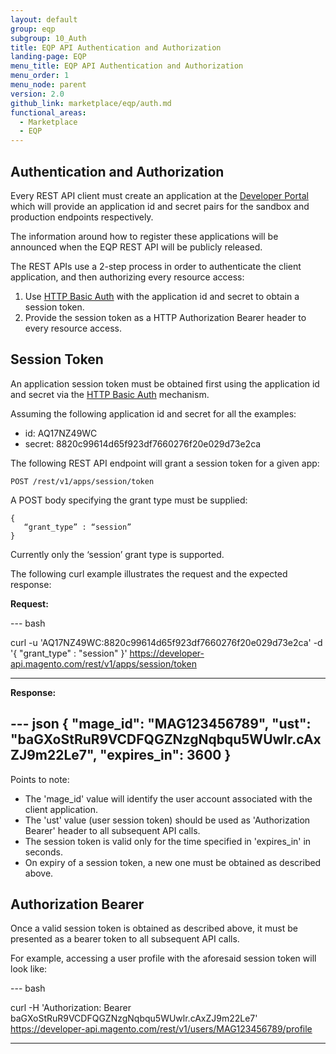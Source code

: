 ```yaml
---
layout: default
group: eqp
subgroup: 10_Auth
title: EQP API Authentication and Authorization
landing-page: EQP 
menu_title: EQP API Authentication and Authorization
menu_order: 1
menu_node: parent
version: 2.0
github_link: marketplace/eqp/auth.md
functional_areas:
  - Marketplace
  - EQP
---
```


## Authentication and Authorization

Every REST API client must create an application at the [Developer Portal](https://developer.magento.com) which will provide an application id and
secret pairs for the sandbox and production endpoints respectively.

<div class="bs-callout bs-callout-info">
  <p>The information around how to register these applications will be announced when the EQP REST API will be publicly released.</p>
</div>

The REST APIs use a 2-step process in order to authenticate the client application, and then authorizing every resource access:

1. Use [HTTP Basic Auth](https://en.wikipedia.org/wiki/Basic_access_authentication) with the application id and secret to obtain a session token.
2. Provide the session token as a HTTP Authorization Bearer header to every resource access.


## Session Token

An application session token must be obtained first using the application id and secret via the [HTTP Basic Auth](https://en.wikipedia.org/wiki/Basic_access_authentication) mechanism. 

Assuming the following application id and secret for all the examples:

* id: AQ17NZ49WC
* secret: 8820c99614d65f923df7660276f20e029d73e2ca

The following REST API endpoint will grant a session token for a given app:

~~~~~
POST /rest/v1/apps/session/token
~~~~~

A POST body specifying the grant type must be supplied:

~~~~~~
{
   “grant_type” : “session”
}
~~~~~~

Currently only the ‘session’ grant type is supported.

The following curl example illustrates the request and the expected response:

**Request:**

--- bash

curl -u 'AQ17NZ49WC:8820c99614d65f923df7660276f20e029d73e2ca'  -d '{ "grant_type" : "session" }' https://developer-api.magento.com/rest/v1/apps/session/token 

---

**Response:**

--- json
{
 "mage_id": "MAG123456789",
 "ust": "baGXoStRuR9VCDFQGZNzgNqbqu5WUwlr.cAxZJ9m22Le7",
 "expires_in": 3600
}
---

Points to note:

* The 'mage_id' value will identify the user account associated with the client application.
* The 'ust' value (user session token) should be used as 'Authorization Bearer' header to all subsequent API calls.
* The session token is valid only for the time specified in 'expires_in' in seconds.
* On expiry of a session token, a new one must be obtained as described above.


## Authorization Bearer

Once a valid session token is obtained as described above, it must be presented as a bearer token to all subsequent API calls. 

For example, accessing a user profile with the aforesaid session token will look like:

--- bash

curl -H 'Authorization: Bearer baGXoStRuR9VCDFQGZNzgNqbqu5WUwlr.cAxZJ9m22Le7' https://developer-api.magento.com/rest/v1/users/MAG123456789/profile  

---


